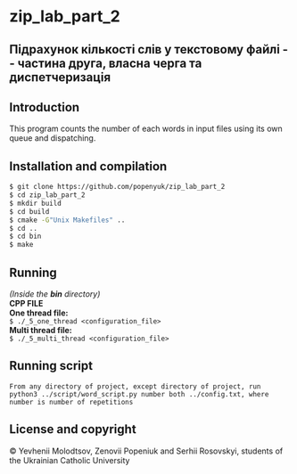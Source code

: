 # zip_lab_part_2

## Підрахунок кількості слів у текстовому файлі -- частина друга, власна черга та диспетчеризація

## Introduction
This program counts the number of each words in input files using its own queue and dispatching.

## Installation and compilation
  ```bash
  $ git clone https://github.com/popenyuk/zip_lab_part_2
  $ cd zip_lab_part_2
  $ mkdir build
  $ cd build
  $ cmake -G"Unix Makefiles" ..
  $ cd ..
  $ cd bin
  $ make
  ```
  
## Running
  <i>(Inside the <b>bin</b> directory)</i><br>
  <b>CPP FILE</b><br>
  <b>One thread file:</b><br>
    ```
    $ ./_5_one_thread <configuration_file>
    ```<br>
  <b>Multi thread file:</b><br>
    ```
    $ ./_5_multi_thread <configuration_file>
    ```<br>
	
## Running script
	From any directory of project, except directory of project, run
	python3 ../script/word_script.py number both ../config.txt, where number is number of repetitions
	
	

  


## License and copyright
© Yevhenii Molodtsov, Zenovii Popeniuk and Serhii Rosovskyi, students of the Ukrainian Catholic University


